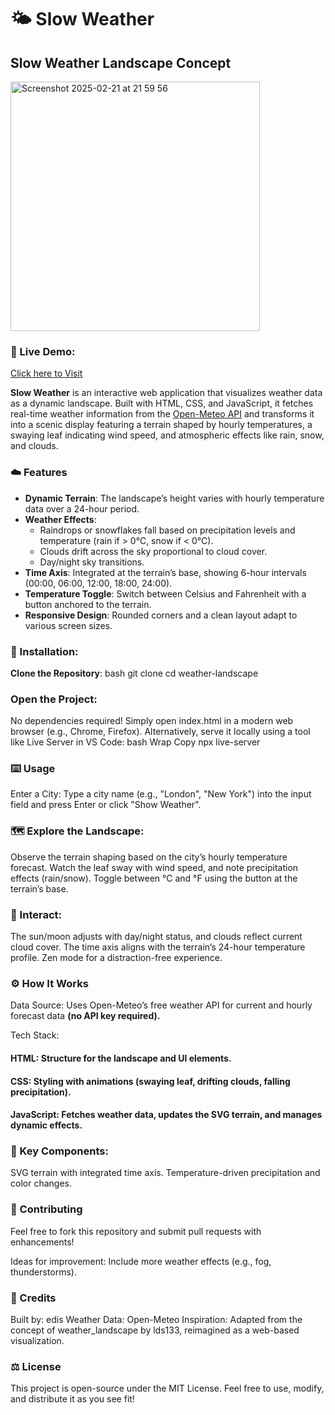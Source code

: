 # 🌤️ Slow Weather
## Slow Weather Landscape Concept

<img width="399" alt="Screenshot 2025-02-21 at 21 59 56" src="https://github.com/user-attachments/assets/822928d6-1ffb-4a96-a0d7-7b2a999006e8" />


### 🎉 Live Demo:
[Click here to Visit](https://edisedis777.github.io/slow-weather/)

**Slow Weather** is an interactive web application that visualizes weather data as a dynamic landscape. Built with HTML, CSS, and JavaScript, it fetches real-time weather information from the [Open-Meteo API](https://open-meteo.com/) and transforms it into a scenic display featuring a terrain shaped by hourly temperatures, a swaying leaf indicating wind speed, and atmospheric effects like rain, snow, and clouds.

### ☁️ Features

- **Dynamic Terrain**: The landscape’s height varies with hourly temperature data over a 24-hour period.
- **Weather Effects**: 
  - Raindrops or snowflakes fall based on precipitation levels and temperature (rain if > 0°C, snow if < 0°C).
  - Clouds drift across the sky proportional to cloud cover.
  - Day/night sky transitions.
- **Time Axis**: Integrated at the terrain’s base, showing 6-hour intervals (00:00, 06:00, 12:00, 18:00, 24:00).
- **Temperature Toggle**: Switch between Celsius and Fahrenheit with a button anchored to the terrain.
- **Responsive Design**: Rounded corners and a clean layout adapt to various screen sizes.

### 💽 Installation:
**Clone the Repository**:
   bash
   git clone
   cd weather-landscape
### Open the Project:
No dependencies required! Simply open index.html in a modern web browser (e.g., Chrome, Firefox).
Alternatively, serve it locally using a tool like Live Server in VS Code:
bash
Wrap
Copy
npx live-server

### ⌨️ Usage
Enter a City:
Type a city name (e.g., "London", "New York") into the input field and press Enter or click "Show Weather".

### 🗺️ Explore the Landscape:
Observe the terrain shaping based on the city’s hourly temperature forecast.
Watch the leaf sway with wind speed, and note precipitation effects (rain/snow).
Toggle between °C and °F using the button at the terrain’s base.

### 🦜 Interact:
The sun/moon adjusts with day/night status, and clouds reflect current cloud cover.
The time axis aligns with the terrain’s 24-hour temperature profile.
Zen mode for a distraction-free experience.

### ⚙️ How It Works
Data Source: Uses Open-Meteo’s free weather API for current and hourly forecast data **(no API key required).**

Tech Stack:
#### HTML: Structure for the landscape and UI elements.
#### CSS: Styling with animations (swaying leaf, drifting clouds, falling precipitation).
#### JavaScript: Fetches weather data, updates the SVG terrain, and manages dynamic effects.

### 🥡 Key Components:
SVG terrain with integrated time axis.
Temperature-driven precipitation and color changes.

### 📔 Contributing
Feel free to fork this repository and submit pull requests with enhancements! 

Ideas for improvement:
Include more weather effects (e.g., fog, thunderstorms).

### 🎥 Credits
Built by: edis
Weather Data: Open-Meteo
Inspiration: Adapted from the concept of weather_landscape by lds133, reimagined as a web-based visualization.

### ⚖️ License
This project is open-source under the MIT License. Feel free to use, modify, and distribute it as you see fit!
